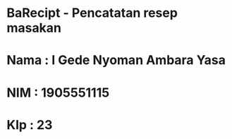 # BaRecipt - Pencatatan resep masakan
# Nama	: I Gede Nyoman Ambara Yasa
# NIM	: 1905551115
# Klp	: 23
